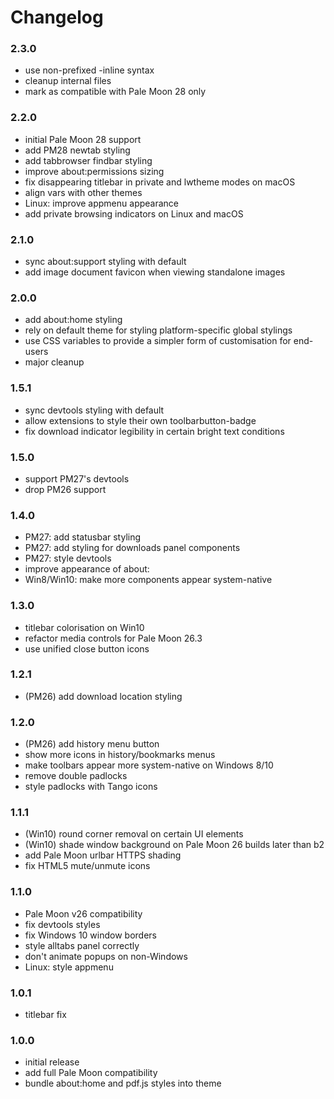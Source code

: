 # Changelog

### 2.3.0
- use non-prefixed -inline syntax
- cleanup internal files
- mark as compatible with Pale Moon 28 only

### 2.2.0
- initial Pale Moon 28 support
- add PM28 newtab styling
- add tabbrowser findbar styling
- improve about:permissions sizing
- fix disappearing titlebar in private and lwtheme modes on macOS
- align vars with other themes
- Linux: improve appmenu appearance
- add private browsing indicators on Linux and macOS

### 2.1.0
- sync about:support styling with default
- add image document favicon when viewing standalone images

### 2.0.0
- add about:home styling
- rely on default theme for styling platform-specific global stylings
- use CSS variables to provide a simpler form of customisation for end-users
- major cleanup

### 1.5.1
- sync devtools styling with default
- allow extensions to style their own toolbarbutton-badge
- fix download indicator legibility in certain bright text conditions

### 1.5.0
- support PM27's devtools
- drop PM26 support

### 1.4.0
- PM27: add statusbar styling
- PM27: add styling for downloads panel components
- PM27: style devtools
- improve appearance of about:
- Win8/Win10: make more components appear system-native

### 1.3.0
- titlebar colorisation on Win10
- refactor media controls for Pale Moon 26.3
- use unified close button icons

### 1.2.1
- (PM26) add download location styling

### 1.2.0
- (PM26) add history menu button
- show more icons in history/bookmarks menus
- make toolbars appear more system-native on Windows 8/10
- remove double padlocks
- style padlocks with Tango icons

### 1.1.1
- (Win10) round corner removal on certain UI elements
- (Win10) shade window background on Pale Moon 26 builds later than b2
- add Pale Moon urlbar HTTPS shading
- fix HTML5 mute/unmute icons

### 1.1.0
- Pale Moon v26 compatibility
- fix devtools styles
- fix Windows 10 window borders
- style alltabs panel correctly
- don't animate popups on non-Windows
- Linux: style appmenu

### 1.0.1
- titlebar fix

### 1.0.0
- initial release
- add full Pale Moon compatibility
- bundle about:home and pdf.js styles into theme